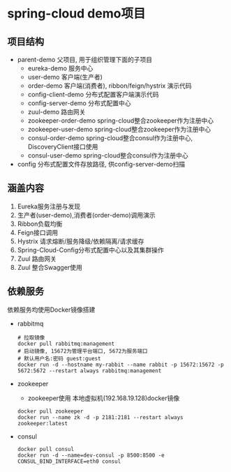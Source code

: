 # spring-cloud demo项目
## 项目结构
- parent-demo  父项目, 用于组织管理下面的子项目
    - eureka-demo  服务中心
    - user-demo  客户端(生产者)
    - order-demo 客户端(消费者), ribbon/feign/hystrix 演示代码
    - config-client-demo 分布式配置客户端演示代码
    - config-server-demo 分布式配置中心
    - zuul-demo 路由网关
    - zookeeper-order-demo spring-cloud整合zookeeper作为注册中心
    - zookeeper-user-demo spring-cloud整合zookeeper作为注册中心
    - consul-order-demo spring-cloud整合consul作为注册中心, DiscoveryClient接口使用
    - consul-user-demo spring-cloud整合consul作为注册中心
- config 分布式配置文件存放路径, 供config-server-demo扫描

## 涵盖内容
1. Eureka服务注册与发现
2. 生产者(user-demo),消费者(order-demo)调用演示
3. Ribbon负载均衡
4. Feign接口调用
5. Hystrix 请求熔断/服务降级/依赖隔离/请求缓存
6. Spring-Cloud-Config分布式配置中心以及其集群操作
7. Zuul 路由网关
8. Zuul 整合Swagger使用

## 依赖服务
依赖服务均使用Docker镜像搭建

- rabbitmq
    ```shell script
  # 拉取镜像
  docker pull rabbitmq:management
  # 启动镜像, 15672为管理平台端口, 5672为服务端口
  # 默认用户名:密码 guest:guest
  docker run -d --hostname my-rabbit --name rabbit -p 15672:15672 -p 5672:5672 --restart always rabbitmq:management
  ```
  
- zookeeper
    - zookeeper使用 本地虚拟机(192.168.19.128)docker镜像
    ```shell script
    docker pull zookeeper
    docker run --name zk -d -p 2181:2181 --restart always zookeeper:latest
    ```
  
 - consul
    ```shell script
    docker pull consul
    docker run -d --name=dev-consul -p 8500:8500 -e CONSUL_BIND_INTERFACE=eth0 consul
    ```